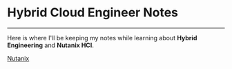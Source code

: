 # Hybrid Cloud Engineer Notes
____

Here is where I'll be keeping my notes while learning about **Hybrid Engineering** and **Nutanix HCI**. 

[Nutanix](images/Nutanix.png)